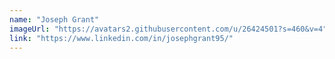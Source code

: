 ```yaml
---
name: "Joseph Grant"
imageUrl: "https://avatars2.githubusercontent.com/u/26424501?s=460&v=4"
link: "https://www.linkedin.com/in/josephgrant95/"
---
```

